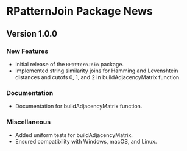 # RPatternJoin Package News

## Version 1.0.0

### New Features
- Initial release of the `RPatternJoin` package.
- Implemented string similarity joins for Hamming and Levenshtein distances and cutofs 0, 1, and 2 in buildAdjacencyMatrix function.

### Documentation
- Documentation for buildAdjacencyMatrix function.

### Miscellaneous
- Added uniform tests for buildAdjacencyMatrix.
- Ensured compatibility with Windows, macOS, and Linux.
